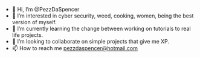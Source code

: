 - 👋 Hi, I’m @PezzDaSpencer
- 👀 I’m interested in cyber security, weed, cooking, women, being the best version of myself.
- 🌱 I’m currently learning the change between working on tutorials to real life projects.
- 💞️ I’m looking to collaborate on simple projects that give me XP.
- 📫 How to reach me pezzdaspencer@hotmail.com

<!---
PezzDaSpencer/PezzDaSpencer is a ✨ special ✨ repository because its `README.md` (this file) appears on your GitHub profile.
You can click the Preview link to take a look at your changes.
--->
